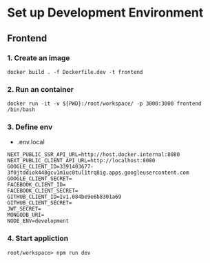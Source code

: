 # Set up Development Environment

## Frontend


### 1. Create an image
```
docker build . -f Dockerfile.dev -t frontend
```

### 2. Run an container
```
docker run -it -v ${PWD}:/root/workspace/ -p 3000:3000 frontend /bin/bash
```


### 3. Define env

- .env.local
```
NEXT_PUBLIC_SSR_API_URL=http://host.docker.internal:8080
NEXT_PUBLIC_CLIENT_API_URL=http://localhost:8080
GOOGLE_CLIENT_ID=3391403677-3f0jtddiok448gcv1m1uc0tul1trq8ig.apps.googleusercontent.com
GOOGLE_CLIENT_SECRET=
FACEBOOK_CLIENT_ID=
FACEBOOK_CLIENT_SECRET=
GITHUB_CLIENT_ID=Iv1.084be9e6b8301a69
GITHUB_CLIENT_SECRET=
JWT_SECRET=
MONGODB_URI=
NODE_ENV=development
```

### 4. Start appliction
```
root/workspace> npm run dev 
```
